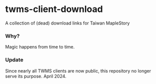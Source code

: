 # twms-client-download
A collection of (dead) download links for Taiwan MapleStory

### Why?
Magic happens from time to time.

### Update
Since nearly all TWMS clients are now public, this repository no longer serve its purpose. April 2024.

